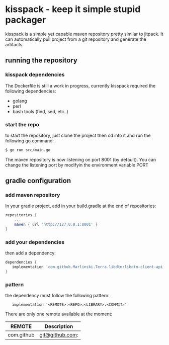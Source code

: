 # kisspack - keep it simple stupid packager

kisspack is a simple yet capable maven repository pretty similar to jitpack. It can automatically pull project from a git repository and 
generate the artifacts.

## running the repository

### kisspack dependencies

The Dockerfile is still a work in progress, currently kisspack required the following dependencies:

* golang
* perl
* bash tools (find, sed, etc..)

### start the repo

to start the repository, just clone the project then cd into it and run the following go command:

```bash
$ go run src/main.go
```

The maven repository is now listening on port 8001 (by default). You can change the listening port by modifyin the environment variable PORT

## gradle configuration

### add maven repository

In your gradle project, add in your build.gradle at the end of repositories:

```gradle
repositories {
    ...
    maven { url 'http://127.0.0.1:8001' }
}
```

### add your dependencies

then add a dependency:

```gradle
dependencies {
   implementation 'com.github.Marlinski.Terra.libdtn:libdtn-client-api:f35e1ac192'
}
```

### pattern

the dependency must follow the following pattern:

```
   implementation '<REMOTE>.<REPO>:<LIBRARY>:<COMMIT>'
```

There are only one remote available at the moment:

| REMOTE  | Description |
| ------------- | ------------- |
| com.github | git@github.com:  |




